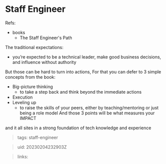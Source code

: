 # Staff Engineer

Refs:
- books
  - The Staff Engineer's Path

The traditional expectations:
- you’re expected to be a technical leader, make good business decisions, and influence without authority

But those can be hard to turn into actions,
For that you can defer to 3 simple concepts from the book:
- Big-picture thinking
  - to take a step back and think beyond the immediate actions
- Execution 
- Leveling up
  - to raise the skills of your peers, either by teaching/mentoring or just
    being a role model
And those 3 points will be what measures your IMPACT

and it all sites in a strong foundation of tech knowledge and experience

> tags: staff-engineer

> uid: 20230204232903Z

> links: 

